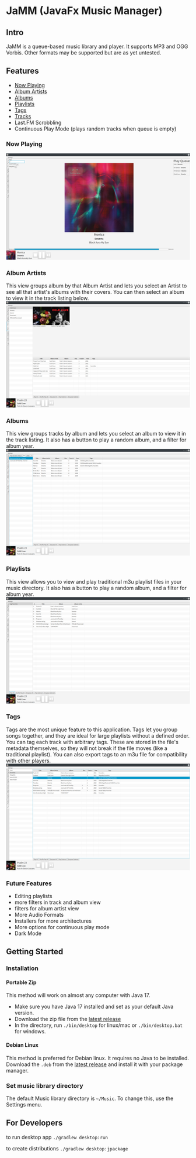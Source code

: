 # JaMM (JavaFx Music Manager)
## Intro
JaMM is a queue-based music library and player. 
It supports MP3 and OGG Vorbis. 
Other formats may be supported but are as yet untested.

## Features

- [Now Playing](#now-playing)
- [Album Artists](#album-artists)
- [Albums](#albums)
- [Playlists](#playlists)
- [Tags](#tags)
- [Tracks](#tracks)
- Last.FM Scrobbling
- Continuous Play Mode (plays random tracks when queue is empty)

### Now Playing
![Now Playing Interface](docs/NowPlaying.png)

### Album Artists
This view groups album by that Album Artist and lets you select an Artist to see all that artist's albums with their covers.
You can then select an album to view it in the track listing below.
![Album Artist Interface](docs/AlbumArtists.png)

### Albums
This view groups tracks by album and lets you select an album to view it in the track listing.
It also has a button to play a random album, and a filter for album year.
![Album Interface](docs/Albums.png)

### Playlists
This view allows you to view and play traditional m3u playlist files in your music directory.
It also has a button to play a random album, and a filter for album year.
![Album Interface](docs/Playlists.png)

### Tags
Tags are the most unique feature to this application.
Tags let you group songs together, and they are ideal for large playlists without a defined order.
You can tag each track with arbitrary tags. These are stored in the file's metadata themselves, 
so they will not break if the file moves (like a traditional playlist).
You can also export tags to an m3u file for compatibility with other players.
![Tag Interface](docs/Tags.png)

### Future Features

- Editing playlists
- more filters in track and album view
- filters for album artist view
- More Audio Formats
- Installers for more architectures
- More options for continuous play mode
- Dark Mode

## Getting Started

### Installation

#### Portable Zip
This method will work on almost any computer with Java 17.
- Make sure you have Java 17 installed and set as your default Java version.
- Download the zip file from the [latest release](https://github.com/wakingrufus/JaMM/releases/latest)
- In the directory, run `./bin/desktop` for linux/mac or `./bin/desktop.bat` for windows.

#### Debian Linux
This method is preferred for Debian linux. It requires no Java to be installed.
Download the `.deb` from the [latest release](https://github.com/wakingrufus/JaMM/releases/latest) and install it with your package manager.

### Set music library directory
The default Music library directory is `~/Music`. To change this, use the Settings menu.

## For Developers

to run desktop app `./gradlew desktop:run`

to create distributions `./gradlew desktop:jpackage`
